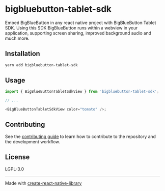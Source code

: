 # bigbluebutton-tablet-sdk

Embed BigBlueButton in any react native project with BigBlueButton Tablet SDK. Using this SDK BigBlueButton runs within a webview in your application, supporting screen sharing, improved background audio and much more.

## Installation

```sh
yarn add bigbluebutton-tablet-sdk
```

## Usage

```js
import { BigBlueButtonTabletSdkView } from 'bigbluebutton-tablet-sdk';

// ...

<BigBlueButtonTabletSdkView color="tomato" />;
```

## Contributing

See the [contributing guide](CONTRIBUTING.md) to learn how to contribute to the repository and the development workflow.

## License

LGPL-3.0

---

Made with [create-react-native-library](https://github.com/callstack/react-native-builder-bob)
